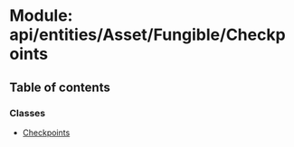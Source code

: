 # Module: api/entities/Asset/Fungible/Checkpoints

## Table of contents

### Classes

- [Checkpoints](../wiki/api.entities.Asset.Fungible.Checkpoints.Checkpoints)
